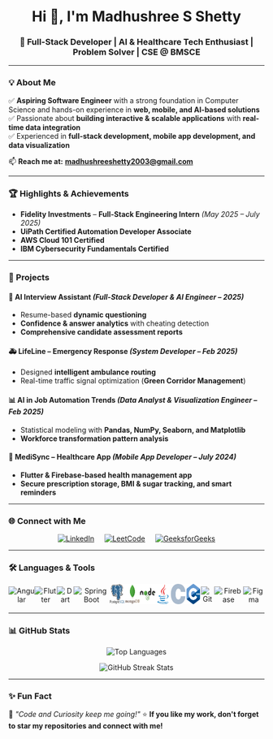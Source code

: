 <h1 align="center">Hi 👋, I'm Madhushree S Shetty</h1>
<h3 align="center">🚀 Full-Stack Developer | AI & Healthcare Tech Enthusiast | Problem Solver | CSE @ BMSCE</h3>

---

### 💡 About Me  
✅ **Aspiring Software Engineer** with a strong foundation in Computer Science and hands-on experience in **web, mobile, and AI-based solutions**  
✅ Passionate about **building interactive & scalable applications** with **real-time data integration**   
✅ Experienced in **full-stack development, mobile app development, and data visualization**    

📫 **Reach me at:** **madhushreeshetty2003@gmail.com**  

---

### 🏆 Highlights & Achievements  
- **Fidelity Investments** – **Full-Stack Engineering Intern** *(May 2025 – July 2025)*  
- **UiPath Certified Automation Developer Associate**  
- **AWS Cloud 101 Certified**  
- **IBM Cybersecurity Fundamentals Certified**  

---

### 🚀 Projects  

#### **💼 AI Interview Assistant** *(Full-Stack Developer & AI Engineer – 2025)*  
- Resume-based **dynamic questioning**  
- **Confidence & answer analytics** with cheating detection  
- **Comprehensive candidate assessment reports**

#### **🚑 LifeLine – Emergency Response** *(System Developer – Feb 2025)*  
- Designed **intelligent ambulance routing**  
- Real-time traffic signal optimization (**Green Corridor Management**)  

#### **📊 AI in Job Automation Trends** *(Data Analyst & Visualization Engineer – Feb 2025)*  
- Statistical modeling with **Pandas, NumPy, Seaborn, and Matplotlib**  
- **Workforce transformation pattern analysis**  

#### **📱 MediSync – Healthcare App** *(Mobile App Developer – July 2024)*  
- **Flutter & Firebase-based health management app**  
- **Secure prescription storage, BMI & sugar tracking, and smart reminders**  

---

### 🌐 Connect with Me  
<p align="center"  style="display: flex; justify-content: center; align-items: center;">
  <a href="https://linkedin.com/in/madhushreesshetty" target="blank">
    <img src="https://raw.githubusercontent.com/rahuldkjain/github-profile-readme-generator/master/src/images/icons/Social/linked-in-alt.svg" alt="LinkedIn" height="40" width="40" style="margin-right:20px;" />
  </a>
  <a href="https://leetcode.com/u/madhushree_shetty/" target="blank">
    <img src="https://raw.githubusercontent.com/rahuldkjain/github-profile-readme-generator/master/src/images/icons/Social/leet-code.svg" alt="LeetCode" height="40" width="40" style="margin-right:20px;" />
  </a>
  <a href="https://www.geeksforgeeks.org/user/madhushreesax7s/" target="blank">
    <img src="https://raw.githubusercontent.com/rahuldkjain/github-profile-readme-generator/master/src/images/icons/Social/geeks-for-geeks.svg" alt="GeeksforGeeks" height="40" width="40" />
  </a>
</p>

---

### 🛠️ Languages & Tools
<p align="center" style="display: flex; justify-content: space-around; align-items: center;">
<a ><img src="https://angular.io/assets/images/logos/angular/angular.svg" alt="Angular" width="40" height="40"/></a>
<a ><img src="https://www.vectorlogo.zone/logos/flutterio/flutterio-icon.svg" alt="Flutter" width="40" height="40"/></a>
<a ><img src="https://www.vectorlogo.zone/logos/dartlang/dartlang-icon.svg" alt="Dart" width="40" height="40"/></a>
<a ><img src="https://www.vectorlogo.zone/logos/springio/springio-icon.svg" alt="Spring Boot" width="40" height="40"/></a>
<a ><img src="https://raw.githubusercontent.com/devicons/devicon/master/icons/postgresql/postgresql-original-wordmark.svg" alt="PostgreSQL" width="40" height="40"/></a>
<a ><img src="https://raw.githubusercontent.com/devicons/devicon/master/icons/mongodb/mongodb-original-wordmark.svg" alt="MongoDB" width="40" height="40"/></a>
<a ><img src="https://raw.githubusercontent.com/devicons/devicon/master/icons/nodejs/nodejs-original-wordmark.svg" alt="NodeJS" width="40" height="40"/></a>
  <br/>
<a ><img src="https://raw.githubusercontent.com/devicons/devicon/master/icons/java/java-original.svg" alt="Java" width="40" height="40"/></a>
<a ><img src="https://raw.githubusercontent.com/devicons/devicon/master/icons/c/c-original.svg" alt="C" width="40" height="40"/></a>
<a ><img src="https://raw.githubusercontent.com/devicons/devicon/master/icons/cplusplus/cplusplus-original.svg" alt="C++" width="40" height="40"/></a>
<a ><img src="https://www.vectorlogo.zone/logos/git-scm/git-scm-icon.svg" alt="Git" width="40" height="40"/></a>
<a ><img src="https://www.vectorlogo.zone/logos/firebase/firebase-icon.svg" alt="Firebase" width="40" height="40"/></a>
<a ><img src="https://www.vectorlogo.zone/logos/figma/figma-icon.svg" alt="Figma" width="40" height="40"/></a>
</p>

---

### 📊 GitHub Stats
<p align="center">
<img src="https://github-readme-stats.vercel.app/api/top-langs?username=madhushree-s-shetty-3&show_icons=true&locale=en&layout=compact" alt="Top Languages" />
</p>
<p align="center">
<img src="https://github-readme-streak-stats.herokuapp.com/?user=madhushree-s-shetty-3" alt="GitHub Streak Stats" />
</p>

---

### ✨ Fun Fact
💬 *"Code and Curiosity keep me going!"*
⭐ **If you like my work, don't forget to star my repositories and connect with me!**
